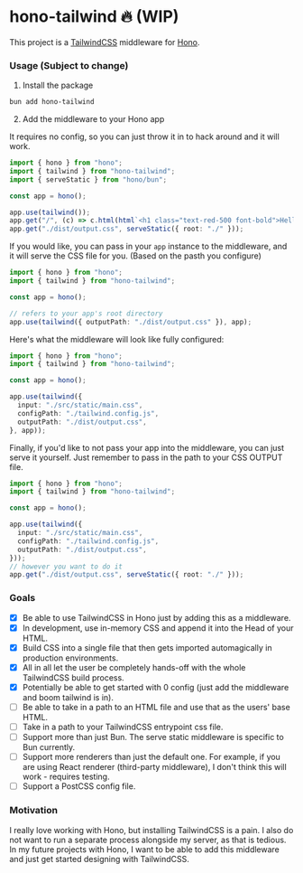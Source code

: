 # hono-tailwind 🔥 (WIP)

This project is a [TailwindCSS](https://tailwindcss.com/) middleware for [Hono](https://github.com/honojs/hono).

### Usage (Subject to change)

1. Install the package

```bash
bun add hono-tailwind
```

2. Add the middleware to your Hono app

It requires no config, so you can just throw it in to hack around and it will work.
```ts
import { hono } from "hono";
import { tailwind } from "hono-tailwind";
import { serveStatic } from "hono/bun";

const app = hono();

app.use(tailwind());
app.get("/", (c) => c.html(html`<h1 class="text-red-500 font-bold">Hello World</h1>`));
app.get("./dist/output.css", serveStatic({ root: "./" }));
```

If you would like, you can pass in your `app` instance to the middleware, and it will serve the CSS file for you. (Based on the pasth you configure)
```ts
import { hono } from "hono";
import { tailwind } from "hono-tailwind";

const app = hono();

// refers to your app's root directory
app.use(tailwind({ outputPath: "./dist/output.css" }), app);
```

Here's what the middleware will look like fully configured:
```ts
import { hono } from "hono";
import { tailwind } from "hono-tailwind";

const app = hono();

app.use(tailwind({
  input: "./src/static/main.css",
  configPath: "./tailwind.config.js",
  outputPath: "./dist/output.css",
}, app));
```

Finally, if you'd like to not pass your app into the middleware, you can just serve it yourself. Just remember to pass in the path to your CSS OUTPUT file.
```ts
import { hono } from "hono";
import { tailwind } from "hono-tailwind";

const app = hono();

app.use(tailwind({
  input: "./src/static/main.css",
  configPath: "./tailwind.config.js",
  outputPath: "./dist/output.css",
}));
// however you want to do it
app.get("./dist/output.css", serveStatic({ root: "./" }));
```

### Goals

- [x] Be able to use TailwindCSS in Hono just by adding this as a middleware.
- [x] In development, use in-memory CSS and append it into the Head of your HTML.
- [x] Build CSS into a single file that then gets imported automagically in production environments.
- [x] All in all let the user be completely hands-off with the whole TailwindCSS build process.
- [x] Potentially be able to get started with 0 config (just add the middleware and boom tailwind is in).
- [ ] Be able to take in a path to an HTML file and use that as the users' base HTML.
- [ ] Take in a path to your TailwindCSS entrypoint css file.
- [ ] Support more than just Bun. The serve static middleware is specific to Bun currently.
- [ ] Support more renderers than just the default one. For example, if you are using React renderer (third-party middleware), I don't think this will work - requires testing.
- [ ] Support a PostCSS config file.

### Motivation

I really love working with Hono, but installing TailwindCSS is a pain. I also do not want to run a separate process alongside my server, as that is tedious. In my future projects with Hono, I want to be able to add this middleware and just get started designing with TailwindCSS.
